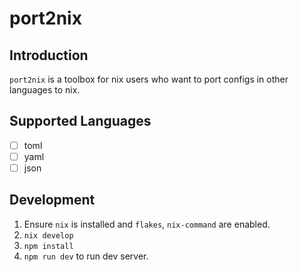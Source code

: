 # port2nix

## Introduction

`port2nix` is a toolbox for nix users who want to port configs in other languages to nix.

## Supported Languages

- [ ] toml
- [ ] yaml
- [ ] json

## Development

1. Ensure `nix` is installed and `flakes`, `nix-command` are enabled.
2. `nix develop`
3. `npm install`
4. `npm run dev` to run dev server.
